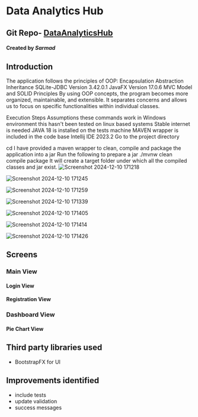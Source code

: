 # Data Analytics Hub
## Git Repo- [DataAnalyticsHub](https://github.com/Sam6wani/DataAnalyticsHub.git )
#### Created by _Sarmad_

## Introduction
The application follows the principles of OOP:
Encapsulation
Abstraction
Inheritance
SQLite-JDBC Version 3.42.0.1
JavaFX Version 17.0.6
MVC Model and SOLID Principles
By using OOP concepts, the program becomes more organized, maintainable, and extensible. It separates concerns and allows us to focus on specific functionalities within individual classes.


Execution Steps
Assumptions
these commands work in Windows environment
this hasn't been tested on linux based systems
Stable internet is needed
JAVA 18 is installed on the tests machine
MAVEN wrapper is included in the code base
Intellij IDE 2023.2
Go to the project directory

cd <PROJECT DIRECTORY>
I have provided a maven wrapper to clean, compile and package the application into a jar
Run the following to prepare a jar
 ./mvnw clean compile package
It will create a target folder under which all the compiled classes and jar exist.
![Screenshot 2024-12-10 171218](https://github.com/user-attachments/assets/d104f2ba-79f9-42e3-9161-2901dd8ce11b)

![Screenshot 2024-12-10 171245](https://github.com/user-attachments/assets/67f4eda3-8d7e-4205-9936-f3c5b9d35fa0)


![Screenshot 2024-12-10 171259](https://github.com/user-attachments/assets/3d919e74-b638-4ffe-aa21-83ecd2a4edde)

![Screenshot 2024-12-10 171339](https://github.com/user-attachments/assets/abab9dd5-82e3-4981-99fa-4a530b898594)

![Screenshot 2024-12-10 171405](https://github.com/user-attachments/assets/9177ace8-5e82-4916-a8b8-71520b74498d)


![Screenshot 2024-12-10 171414](https://github.com/user-attachments/assets/e6e6d28f-e8c0-4fe0-9abd-f0a05545e103)



![Screenshot 2024-12-10 171426](https://github.com/user-attachments/assets/b9332956-b114-4c0d-9c14-22be38239635)





## Screens
### Main View

#### Login View

#### Registration View

### Dashboard View

#### Pie Chart View

 


## Third party libraries used

- BootstrapFX for UI

## Improvements identified
- include tests
- update validation
- success messages


